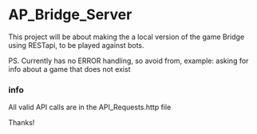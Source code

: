 # AP_Bridge_Server
 This project will be about making the a local version of the game Bridge using RESTapi, to be played against bots.

PS. Currently has no ERROR handling, so avoid from, example: asking for info about a game that does not exist

### info
All valid API calls are in the API_Requests.http file

Thanks!